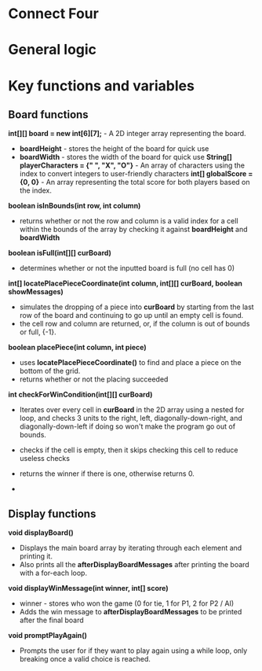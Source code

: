 # Connect Four

# General logic


# Key functions and variables

## Board functions

**int[][] board = new int[6][7];** - A 2D integer array representing the board.
- **boardHeight** - stores the height of the board for quick use
- **boardWidth** - stores the width of the board for quick use
**String[] playerCharacters = {" ", "X", "O"}** - An array of characters using the index to convert integers to user-friendly characters
**int[] globalScore = {0, 0}** - An array representing the total score for both players based on the index.

**boolean isInBounds(int row, int column)**
- returns whether or not the row and column is a valid index for a cell within the bounds of the array by checking it against **boardHeight** and **boardWidth**

**boolean isFull(int[][] curBoard)**
- determines whether or not the inputted board is full (no cell has 0)

**int[] locatePlacePieceCoordinate(int column, int[][] curBoard, boolean showMessages)**
- simulates the dropping of a piece into **curBoard** by starting from the last row of the board and continuing to go up until an empty cell is found.
- the cell row and column are returned, or, if the column is out of bounds or full, {-1}.

**boolean placePiece(int column, int piece)**
- uses **locatePlacePieceCoordinate()** to find and place a piece on the bottom of the grid.
- returns whether or not the placing succeeded

**int checkForWinCondition(int[][] curBoard)**
- Iterates over every cell in **curBoard** in the 2D array using a nested for loop, and checks 3 units to the right, left, diagonally-down-right, and diagonally-down-left if doing so won't make the program go out of bounds.
- checks if the cell is empty, then it skips checking this cell to reduce useless checks
- returns the winner if there is one, otherwise returns 0.

- 


## Display functions

**void displayBoard()**
- Displays the main board array by iterating through each element and printing it.
- Also prints all the **afterDisplayBoardMessages** after printing the board with a for-each loop.

**void displayWinMessage(int winner, int[] score)**
- winner - stores who won the game (0 for tie, 1 for P1, 2 for P2 / AI)
- Adds the win message to **afterDisplayBoardMessages** to be printed after the final board

**void promptPlayAgain()**
- Prompts the user for if they want to play again using a while loop, only breaking once a valid choice is reached.


